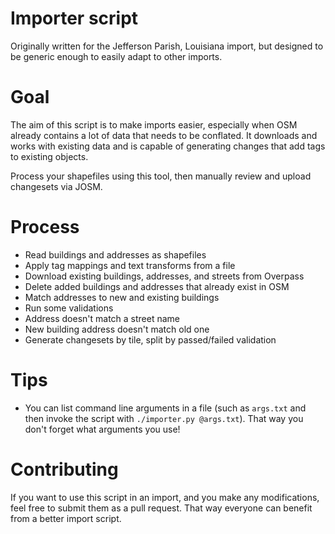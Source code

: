 # Importer script

Originally written for the Jefferson Parish, Louisiana import, but designed to
be generic enough to easily adapt to other imports.

# Goal

The aim of this script is to make imports easier, especially when OSM already
contains a lot of data that needs to be conflated. It downloads and works with
existing data and is capable of generating changes that add tags to existing
objects.

Process your shapefiles using this tool, then manually review and upload
changesets via JOSM.

# Process

- Read buildings and addresses as shapefiles
- Apply tag mappings and text transforms from a file
- Download existing buildings, addresses, and streets from Overpass
- Delete added buildings and addresses that already exist in OSM
- Match addresses to new and existing buildings
- Run some validations
 - Address doesn't match a street name
 - New building address doesn't match old one
- Generate changesets by tile, split by passed/failed validation

# Tips

- You can list command line arguments in a file (such as `args.txt` and then
invoke the script with `./importer.py @args.txt`). That way you don't forget
what arguments you use!

# Contributing

If you want to use this script in an import, and you make any modifications,
feel free to submit them as a pull request. That way everyone can benefit from
a better import script.
